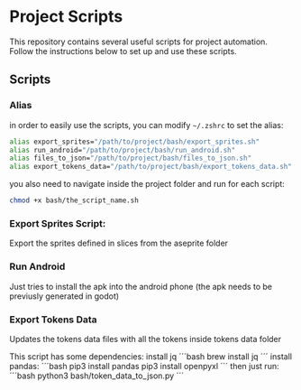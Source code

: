 
# Project Scripts

This repository contains several useful scripts for project automation. Follow the instructions below to set up and use these scripts.

## Scripts


### Alias
in order to easily use the scripts, you can modify `~/.zshrc` to set the alias:

``` bash
alias export_sprites="/path/to/project/bash/export_sprites.sh"
alias run_android="/path/to/project/bash/run_android.sh"
alias files_to_json="/path/to/project/bash/files_to_json.sh"
alias export_tokens_data="/path/to/project/bash/export_tokens_data.sh"
```
you also need to navigate inside the project folder and run for each script:

```bash
chmod +x bash/the_script_name.sh
```

### Export Sprites Script:
Export the sprites defined in slices from the aseprite folder

### Run Android
Just tries to install the apk into the android phone (the apk needs to be previusly generated in godot)

### Export Tokens Data
Updates the tokens data files with all the tokens inside tokens data folder

This script has some dependencies:
install jq 
´´´bash
brew install jq
´´´
install pandas:
´´´bash
pip3 install pandas
pip3 install openpyxl
´´´
then just run:
´´´bash
python3 bash/token_data_to_json.py
´´´
